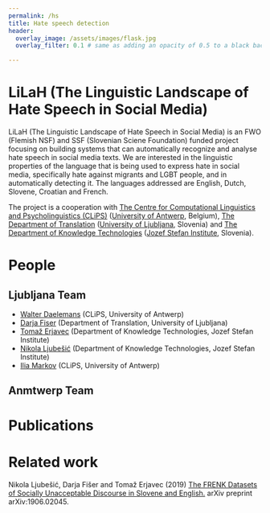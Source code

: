 ```yaml
---
permalink: /hs
title: Hate speech detection
header:
  overlay_image: /assets/images/flask.jpg
  overlay_filter: 0.1 # same as adding an opacity of 0.5 to a black background

---
```


# <a name="LiLaH (The Linguistic Landscape of Hate Speech in Social Media)"/>LiLaH (The Linguistic Landscape of Hate Speech in Social Media)

LiLaH (The Linguistic Landscape of Hate Speech in Social Media) is an FWO (Flemish NSF) and SSF (Slovenian Sciene Foundation) funded project focusing on building systems that can automatically recognize and analyse hate speech in social media texts. 
We are interested in the linguistic properties of the language that is being used to express hate in social media, specifically hate against migrants and LGBT people, and in automatically detecting it. <!-- The analysis will be on different linguistic levels and different levels of complexity. --> 
The languages addressed are English, Dutch, Slovene, Croatian and French.

The project is a cooperation with [The Centre for Computational Linguistics and Psycholinguistics (CLiPS)](https://www.uantwerpen.be/en/research-groups/clips/) ([University of Antwerp](https://www.uantwerpen.be/en/), Belgium), [The Department of Translation](https://prevajalstvo.ff.uni-lj.si/en/) ([University of Ljubljana](https://www.uni-lj.si/eng/about_university_of_ljubljana.aspx), Slovenia) and [The Department of Knowledge Technologies](https://kt.ijs.si) ([Jozef Stefan Institute](https://www.ijs.si/ijsw/JSI), Slovenia).

# <a name="People"/>People

## <a name="Ljubljana"/>Ljubljana Team
- [Walter Daelemans](https://www.clips.uantwerpen.be/~walter/) (CLiPS, University of Antwerp)
- [Darja Fiser](https://www.clarin.eu/person/darja-fi%C5%A1er) (Department of Translation, University of Ljubljana)
- [Tomaž Erjavec](http://nl.ijs.si/et/) (Department of Knowledge Technologies, Jozef Stefan Institute)
- [Nikola Ljubešić](http://nlp.ffzg.hr/people/nikola-ljubesic/) (Department of Knowledge Technologies, Jozef Stefan Institute)
- [Ilia Markov](https://ilia-markov.github.io) (CLiPS, University of Antwerp)

## <a name="Antwerp"/>Anmtwerp Team

# <a name="Publications"/>Publications

# <a name="Related"/>Related work

Nikola Ljubešić, Darja Fišer and Tomaž Erjavec (2019) [The FRENK Datasets of Socially Unacceptable Discourse in Slovene and English.](https://arxiv.org/pdf/1906.02045.pdf) arXiv preprint arXiv:1906.02045.
